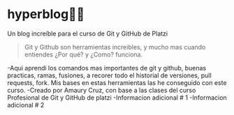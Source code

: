 # hyperblog👨‍💻
Un blog increíble para el curso de Git y GitHub de Platzi  
>Git y Github son herramientas increibles, y mucho mas cuando entiendes ¿Por qué? y ¿Como? funciona. 

-Aqui aprendi los comandos mas importantes de git y github, buenas practicas, ramas, fusiones, a recorer todo el historial de versiones, pull requests, fork. Mis bases en estas herramientas las he conseguido con este curso. 
-Creado por Amaury Cruz, con base a las clases del curso Profesional de Git y GitHub de platzi
-Informacion adicional # 1
-Informacion adicional # 2